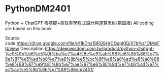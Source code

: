 # PythonDM2401
Python + ChatGPT 零基礎+高效率學程式設計與運算思維(第四版)
All coding are based on this book

Source code:https://drive.google.com/file/d/1kDhz1BRQ9HrCGapKIQjX7bfyz1OMxlFU/view
Description:https://deepwisdom.com.tw/product/python-chatgpt-%e9%9b%b6%e5%9f%ba%e7%a4%8e%e9%ab%98%e6%95%88%e7%8e%87%e5%ad%b8%e7%a8%8b%e5%bc%8f%e8%a8%ad%e8%a8%88%e8%88%87%e9%81%8b%e7%ae%97%e6%80%9d%e7%b6%ad%e7%ac%ac%e5%9b%9b%e7%89%88dm2401/
